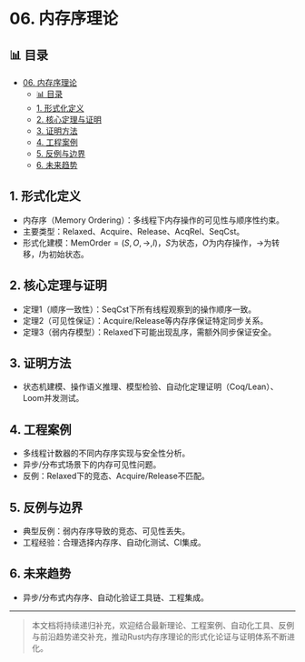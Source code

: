 ﻿# 06. 内存序理论

## 📊 目录

- [06. 内存序理论](#06-内存序理论)
  - [📊 目录](#-目录)
  - [1. 形式化定义](#1-形式化定义)
  - [2. 核心定理与证明](#2-核心定理与证明)
  - [3. 证明方法](#3-证明方法)
  - [4. 工程案例](#4-工程案例)
  - [5. 反例与边界](#5-反例与边界)
  - [6. 未来趋势](#6-未来趋势)

## 1. 形式化定义

- 内存序（Memory Ordering）：多线程下内存操作的可见性与顺序性约束。
- 主要类型：Relaxed、Acquire、Release、AcqRel、SeqCst。
- 形式化建模：$\text{MemOrder} = (S, O, \rightarrow, I)$，$S$为状态，$O$为内存操作，$\rightarrow$为转移，$I$为初始状态。

## 2. 核心定理与证明

- 定理1（顺序一致性）：SeqCst下所有线程观察到的操作顺序一致。
- 定理2（可见性保证）：Acquire/Release等内存序保证特定同步关系。
- 定理3（弱内存模型）：Relaxed下可能出现乱序，需额外同步保证安全。

## 3. 证明方法

- 状态机建模、操作语义推理、模型检验、自动化定理证明（Coq/Lean）、Loom并发测试。

## 4. 工程案例

- 多线程计数器的不同内存序实现与安全性分析。
- 异步/分布式场景下的内存可见性问题。
- 反例：Relaxed下的竞态、Acquire/Release不匹配。

## 5. 反例与边界

- 典型反例：弱内存序导致的竞态、可见性丢失。
- 工程经验：合理选择内存序、自动化测试、CI集成。

## 6. 未来趋势

- 异步/分布式内存序、自动化验证工具链、工程集成。

---

> 本文档将持续递归补充，欢迎结合最新理论、工程案例、自动化工具、反例与前沿趋势递交补充，推动Rust内存序理论的形式化论证与证明体系不断进化。
